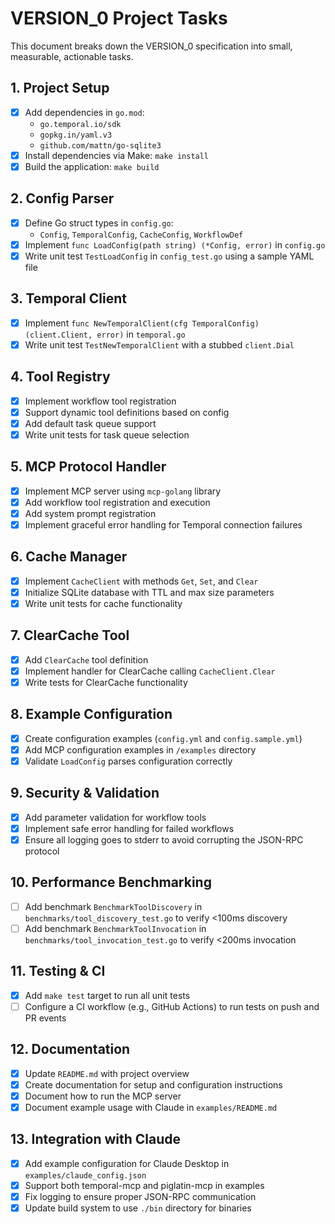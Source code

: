 # VERSION_0 Project Tasks

This document breaks down the VERSION_0 specification into small, measurable, actionable tasks.

## 1. Project Setup
- [x] Add dependencies in `go.mod`:
  - `go.temporal.io/sdk`
  - `gopkg.in/yaml.v3`
  - `github.com/mattn/go-sqlite3`
- [x] Install dependencies via Make: `make install`
- [x] Build the application: `make build`

## 2. Config Parser
- [x] Define Go struct types in `config.go`:
  - `Config`, `TemporalConfig`, `CacheConfig`, `WorkflowDef`
- [x] Implement `func LoadConfig(path string) (*Config, error)` in `config.go`
- [x] Write unit test `TestLoadConfig` in `config_test.go` using a sample YAML file

## 3. Temporal Client
- [x] Implement `func NewTemporalClient(cfg TemporalConfig) (client.Client, error)` in `temporal.go`
- [x] Write unit test `TestNewTemporalClient` with a stubbed `client.Dial`

## 4. Tool Registry
- [x] Implement workflow tool registration
- [x] Support dynamic tool definitions based on config
- [x] Add default task queue support
- [x] Write unit tests for task queue selection

## 5. MCP Protocol Handler
- [x] Implement MCP server using `mcp-golang` library
- [x] Add workflow tool registration and execution
- [x] Add system prompt registration
- [x] Implement graceful error handling for Temporal connection failures

## 6. Cache Manager
- [x] Implement `CacheClient` with methods `Get`, `Set`, and `Clear`
- [x] Initialize SQLite database with TTL and max size parameters
- [x] Write unit tests for cache functionality

## 7. ClearCache Tool
- [x] Add `ClearCache` tool definition
- [x] Implement handler for ClearCache calling `CacheClient.Clear`
- [x] Write tests for ClearCache functionality

## 8. Example Configuration
- [x] Create configuration examples (`config.yml` and `config.sample.yml`)
- [x] Add MCP configuration examples in `/examples` directory
- [x] Validate `LoadConfig` parses configuration correctly

## 9. Security & Validation
- [x] Add parameter validation for workflow tools
- [x] Implement safe error handling for failed workflows
- [x] Ensure all logging goes to stderr to avoid corrupting the JSON-RPC protocol

## 10. Performance Benchmarking
- [ ] Add benchmark `BenchmarkToolDiscovery` in `benchmarks/tool_discovery_test.go` to verify <100ms discovery
- [ ] Add benchmark `BenchmarkToolInvocation` in `benchmarks/tool_invocation_test.go` to verify <200ms invocation

## 11. Testing & CI
- [x] Add `make test` target to run all unit tests
- [ ] Configure a CI workflow (e.g., GitHub Actions) to run tests on push and PR events

## 12. Documentation
- [x] Update `README.md` with project overview
- [x] Create documentation for setup and configuration instructions
- [x] Document how to run the MCP server
- [x] Document example usage with Claude in `examples/README.md`

## 13. Integration with Claude
- [x] Add example configuration for Claude Desktop in `examples/claude_config.json`
- [x] Support both temporal-mcp and piglatin-mcp in examples
- [x] Fix logging to ensure proper JSON-RPC communication
- [x] Update build system to use `./bin` directory for binaries
